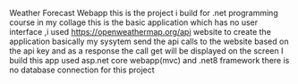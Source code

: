 Weather Forecast Webapp
this is the project i build for .net programming course in my collage 
this is the basic application which has no user interface ,i used  https://openweathermap.org/api website to create the application basically my sysytem send the api calls to the website based on the api key and as a response the call get will be displayed on the screen
I build this app used asp.net core webapp(mvc) and .net8 framework there is no database connection for this project 
